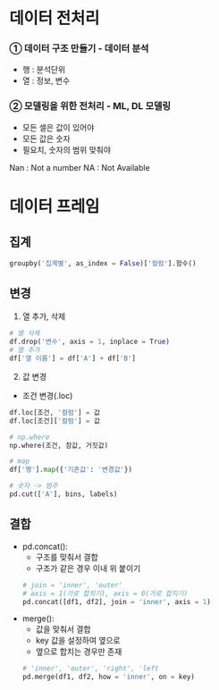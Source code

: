 # 데이터 전처리
### ① 데이터 구조 만들기 - 데이터 분석
- 행 : 분석단위
- 열 : 정보, 변수

### ② 모델링을 위한 전처리 - ML, DL 모델링
- 모든 셀은 값이 있어야
- 모든 값은 숫자
- 필요치, 숫자의 범위 맞춰야

Nan : Not a number
NA : Not Available


# 데이터 프레임
## 집계
```python
groupby('집계별', as_index = False)['컬럼'].함수()
```

## 변경
1. 열 추가, 삭제
```python
# 열 삭제
df.drop('변수', axis = 1, inplace = True)
# 열 추가
df['열 이름'] = df['A'] + df['B']
```

2. 값 변경
* 조건 변경(.loc)
```python
df.loc[조건, '컬럼'] = 값
df.loc[조건]['컬럼'] = 값

# np.where
np.where(조건, 참값, 거짓값)

# map
df['행'].map({'기존값': '변경값'})

# 숫자 -> 범주
pd.cut(['A'], bins, labels)
```

## 결합
* pd.concat(): 
    * 구조를 맞춰서 결합
    * 구조가 같은 경우 이내 위 붙이기
   ```python
   # join = 'inner', 'outer'
   # axis = 1(가로 합치기), axis = 0(가로 합치기)
   pd.concat([df1, df2], join = 'inner', axis = 1)


* merge():
    * 값을 맞춰서 결합
    * key 값을 설정하여 옆으로
    * 옆으로 합치는 경우만 존재 
   ```python
   # 'inner', 'outer', 'right', 'left
   pd.merge(df1, df2, how = 'inner', on = key)
